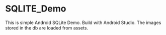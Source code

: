 # SQLITE_Demo
This is simple Android SQLite Demo. Build with Android Studio. The images stored in the db are loaded from assets.

